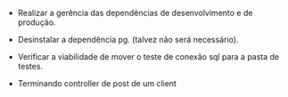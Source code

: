 - Realizar a gerência das dependências de desenvolvimento e de produção.

- Desinstalar a dependência pg. (talvez não será necessário).

- Verificar a viabilidade de mover o teste de conexão sql para a pasta de testes.

- Terminando controller de post de um client 
